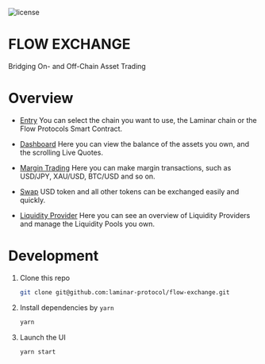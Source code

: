 ![license](https://img.shields.io/badge/License-Apache%202.0-blue?logo=apache&style=flat-square)

# FLOW EXCHANGE

Bridging On- and Off-Chain Asset Trading

# Overview

- [Entry](https://flow-dev.laminar.one/) You can select the chain you want to use, the Laminar chain or the Flow Protocols Smart Contract.

- [Dashboard](https://flow-dev.laminar.one/dashboard) Here you can view the balance of the assets you own, and the scrolling Live Quotes.

- [Margin Trading](https://flow-dev.laminar.one/margin) Here you can make margin transactions, such as USD/JPY, XAU/USD, BTC/USD and so on.

- [Swap](https://flow-dev.laminar.one/swap) USD token and all other tokens can be exchanged easily and quickly.

- [Liquidity Provider](https://flow-dev.laminar.one/provider/margin) Here you can see an overview of Liquidity Providers and manage the Liquidity Pools you own.

# Development

1. Clone this repo

   ```bash
   git clone git@github.com:laminar-protocol/flow-exchange.git
   ```

2. Install dependencies by `yarn`

   ```bash
   yarn
   ```

3. Launch the UI
   ```bash
   yarn start
   ```
